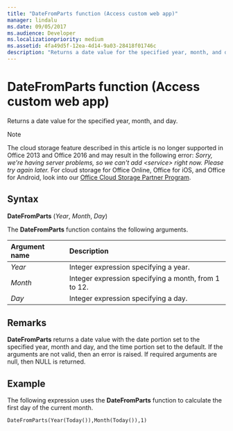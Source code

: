 ```yaml
---
title: "DateFromParts function (Access custom web app)" 
manager: lindalu
ms.date: 09/05/2017
ms.audience: Developer
ms.localizationpriority: medium
ms.assetid: 4fa49d5f-12ea-4d14-9a03-28418f01746c
description: "Returns a date value for the specified year, month, and day."
---
```


# DateFromParts function (Access custom web app)

Returns a date value for the specified year, month, and day.
  
> [!NOTE]
> The cloud storage feature described in this article is no longer supported in Office 2013 and Office 2016 and may result in the following error:
> *Sorry, we're having server problems, so we can't add \<service\> right now. Please try again later.*
> For cloud storage for Office Online, Office for iOS, and Office for Android, look into our [Office Cloud Storage Partner Program](/microsoft-365/cloud-storage-partner-program/online/overview).
  
## Syntax

**DateFromParts** (*Year*, *Month*, *Day*)
  
The **DateFromParts** function contains the following arguments.
  
|**Argument name**|**Description**|
|:-----|:-----|
| *Year*  <br/> |Integer expression specifying a year. |
| *Month*  <br/> |Integer expression specifying a month, from 1 to 12. |
| *Day*  <br/> |Integer expression specifying a day. |

## Remarks

**DateFromParts** returns a date value with the date portion set to the specified year, month and day, and the time portion set to the default. If the arguments are not valid, then an error is raised. If required arguments are null, then NULL is returned.
  
## Example

The following expression uses the **DateFromParts** function to calculate the first day of the current month.
  
`DateFromParts(Year(Today()),Month(Today()),1)`
